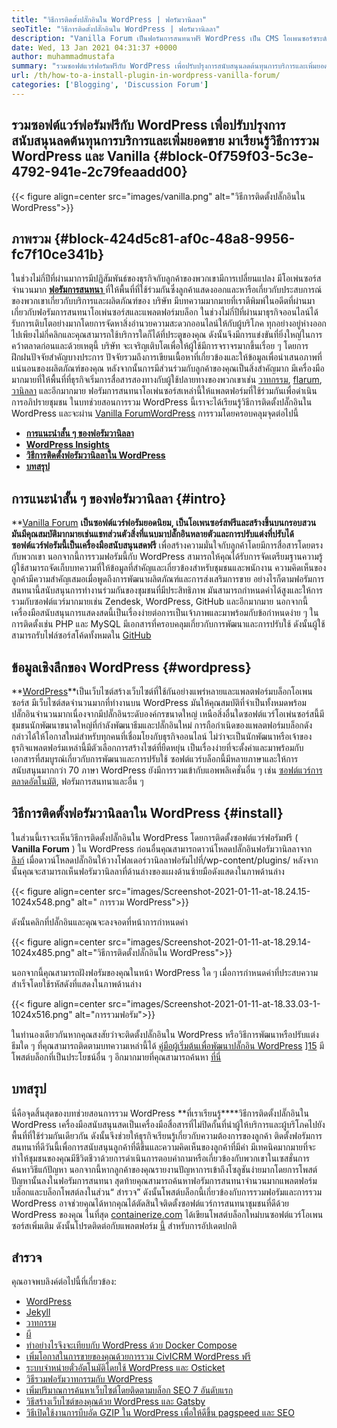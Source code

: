 ```yaml
---
title: "วิธีการติดตั้งปลั๊กอินใน WordPress | ฟอรัมวานิลลา" 
seoTitle: "วิธีการติดตั้งปลั๊กอินใน WordPress | ฟอรัมวานิลลา" 
description: "Vanilla Forum เป็นฟอรัมการสนทนาฟรี WordPress เป็น CMS โอเพนซอร์ซระดับองค์กรยอดนิยม มาเรียนรู้วิธีติดตั้งฟอรัมวานิลลาที่ WordPress" 
date: Wed, 13 Jan 2021 04:31:37 +0000
author: muhammadmustafa
summary: "รวมซอฟต์แวร์ฟอรัมฟรีกับ WordPress เพื่อปรับปรุงการสนับสนุนลดต้นทุนการบริการและเพิ่มยอดขาย มาเรียนรู้วิธีการรวม WordPress และ Vanilla" 
url: /th/how-to-a-install-plugin-in-wordpress-vanilla-forum/
categories: ['Blogging', 'Discussion Forum']
---
```


## รวมซอฟต์แวร์ฟอรัมฟรีกับ WordPress เพื่อปรับปรุงการสนับสนุนลดต้นทุนการบริการและเพิ่มยอดขาย มาเรียนรู้วิธีการรวม WordPress และ Vanilla {#block-0f759f03-5c3e-4792-941e-2c79feaadd00}


{{< figure align=center src="images/vanilla.png" alt="วิธีการติดตั้งปลั๊กอินใน WordPress">}}


## ภาพรวม {#block-424d5c81-af0c-48a8-9956-fc7f10ce341b}

ในช่วงไม่กี่ปีที่ผ่านมาการมีปฏิสัมพันธ์ของธุรกิจกับลูกค้าของพวกเขามีการเปลี่ยนแปลง มีโอเพ่นซอร์สจำนวนมาก [ **ฟอรัมการสนทนา** ][1] ที่ให้พื้นที่ที่ใช้ร่วมกันซึ่งลูกค้าแสดงออกและหารือเกี่ยวกับประสบการณ์ของพวกเขาเกี่ยวกับบริการและผลิตภัณฑ์ของ บริษัท มีบทความมากมายที่เราตีพิมพ์ในอดีตที่ผ่านมาเกี่ยวกับฟอรัมการสนทนาโอเพ่นซอร์สและแพลตฟอร์มบล็อก ในช่วงไม่กี่ปีที่ผ่านมาธุรกิจออนไลน์ได้รับการเติบโตอย่างมากโดยการจัดหาสิ่งอำนวยความสะดวกออนไลน์ให้กับผู้บริโภค ทุกอย่างอยู่ห่างออกไปเพียงไม่กี่คลิกและคุณสามารถใช้บริการใดก็ได้ที่ประตูของคุณ ดังนั้นจึงมีการแข่งขันที่ยิ่งใหญ่ในการคว้าตลาดก่อนและด้วยเหตุนี้ บริษัท จะเจริญเติบโตเพื่อให้ผู้ใช้มีการจราจรมากขึ้นเรื่อย ๆ โดยการฝึกฝนปัจจัยสำคัญบางประการ
ปัจจัยรวมถึงการเขียนเนื้อหาที่เกี่ยวข้องและให้ข้อมูลเพื่อนำเสนอภาพที่แน่นอนของผลิตภัณฑ์ของคุณ หลังจากนั้นการมีส่วนร่วมกับลูกค้าของคุณเป็นสิ่งสำคัญมาก มีเครื่องมือมากมายที่ให้พื้นที่ที่ธุรกิจเริ่มการสื่อสารสองทางกับผู้ใช้ปลายทางของพวกเขาเช่น [วาทกรรม][2], [flarum][3], [วานิลลา][4] และอีกมากมาย ฟอรัมการสนทนาโอเพ่นซอร์สเหล่านี้ให้แพลตฟอร์มที่ใช้ร่วมกันเพื่อดำเนินการอภิปรายชุมชน ในบทช่วยสอนการรวม WordPress นี้เราจะได้เรียนรู้วิธีการติดตั้งปลั๊กอินใน WordPress และจะผ่าน [Vanilla Forum][5][WordPress][6] การรวมโดยครอบคลุมจุดต่อไปนี้
* **[การแนะนำสั้น ๆ ของฟอรัมวานิลลา][7]** 
* **[WordPress Insights][8]** 
* **[วิธีการติดตั้งฟอรัมวานิลลาใน WordPress][9]** 
* **[บทสรุป][10]** 

## การแนะนำสั้น ๆ ของฟอรัมวานิลลา {#intro}

**[Vanilla Forum][5] **เป็นซอฟต์แวร์ฟอรัมยอดนิยม, เป็นโอเพนซอร์สฟรีและสร้างขึ้นบนกรอบสวน มันมีคุณสมบัติมากมายเช่นแชทส่วนตัวสิ่งที่แนบมาปลั๊กอินหลายตัวและการปรับแต่งที่ปรับได้ ซอฟต์แวร์ฟอรัมนี้เป็นเครื่องมือสนับสนุนสดฟรี** เพื่อสร้างความมั่นใจกับลูกค้าโดยมีการสื่อสารโดยตรงกับพวกเขา นอกจากนี้การรวมฟอรัมนี้กับ WordPress สามารถให้คุณได้รับการจัดเตรียมฐานความรู้ ผู้ใช้สามารถจัดเก็บบทความที่ให้ข้อมูลที่สำคัญและเกี่ยวข้องสำหรับชุมชนและพนักงาน
ความคิดเห็นของลูกค้ามีความสำคัญเสมอเมื่อพูดถึงการพัฒนาผลิตภัณฑ์และการส่งเสริมการขาย อย่างไรก็ตามฟอรัมการสนทนานี้สนับสนุนการทำงานร่วมกันของชุมชนที่มีประสิทธิภาพ มันสามารถกำหนดค่าได้สูงและให้การรวมกับซอฟต์แวร์มากมายเช่น Zendesk, WordPress, GitHub และอีกมากมาย นอกจากนี้เครื่องมือสนับสนุนการแสดงสดนี้เป็นเรื่องง่ายต่อการเป็นเจ้าภาพและมาพร้อมกับข้อกำหนดง่าย ๆ ในการติดตั้งเช่น PHP และ MySQL มีเอกสารที่ครอบคลุมเกี่ยวกับการพัฒนาและการปรับใช้ ดังนั้นผู้ใช้สามารถรับไฟล์ซอร์สโค้ดทั้งหมดใน [GitHub][11]

## ข้อมูลเชิงลึกของ WordPress {#wordpress}

**[WordPress][6]**เป็นเว็บไซต์สร้างเว็บไซต์ที่ใช้กันอย่างแพร่หลายและแพลตฟอร์มบล็อกโอเพนซอร์ส มีเว็บไซต์สดจำนวนมากที่ทำงานบน WordPress มันให้คุณสมบัติที่จำเป็นทั้งหมดพร้อมปลั๊กอินจำนวนมากเนื่องจากมีปลั๊กอินระดับองค์กรขนาดใหญ่ เหนือสิ่งอื่นใดซอฟต์แวร์โอเพ่นซอร์สนี้มีชุมชนนักพัฒนาขนาดใหญ่ที่กำลังพัฒนาธีมและปลั๊กอินใหม่ การถือกำเนิดของแพลตฟอร์มบล็อกดังกล่าวได้ให้โอกาสใหม่สำหรับทุกคนที่เชื่อมโยงกับธุรกิจออนไลน์ ไม่ว่าจะเป็นนักพัฒนาหรือเจ้าของธุรกิจแพลตฟอร์มเหล่านี้มีตัวเลือกการสร้างไซต์ที่ยืดหยุ่น
เป็นเรื่องง่ายที่จะตั้งค่าและมาพร้อมกับเอกสารที่สมบูรณ์เกี่ยวกับการพัฒนาและการปรับใช้ ซอฟต์แวร์บล็อกนี้มีหลายภาษาและให้การสนับสนุนมากกว่า 70 ภาษา WordPress ยังมีการรวมเข้ากับแอพพลิเคชั่นอื่น ๆ เช่น [ซอฟต์แวร์การตลาดอัตโนมัติ][12], ฟอรัมการสนทนาและอื่น ๆ

## วิธีการติดตั้งฟอรัมวานิลลาใน WordPress {#install}

ในส่วนนี้เราจะเห็นวิธีการติดตั้งปลั๊กอินใน WordPress โดยการติดตั้งซอฟต์แวร์ฟอรัมฟรี ( **Vanilla Forum** ) ใน WordPress
ก่อนอื่นคุณสามารถดาวน์โหลดปลั๊กอินฟอรัมวานิลลาจาก [ลิงก์][13]
เมื่อดาวน์โหลดปลั๊กอินให้วางโฟลเดอร์วานิลลาฟอรัมไปที่/wp-content/plugins/
หลังจากนั้นคุณจะสามารถเห็นฟอรัมวานิลลาที่ด้านล่างของแผงด้านซ้ายมือดังแสดงในภาพด้านล่าง

{{< figure align=center src="images/Screenshot-2021-01-11-at-18.24.15-1024x548.png" alt=" การรวม WordPress">}}

ดังนั้นคลิกที่ปลั๊กอินและคุณจะลงจอดที่หน้าการกำหนดค่า

{{< figure align=center src="images/Screenshot-2021-01-11-at-18.29.14-1024x485.png" alt="วิธีการติดตั้งปลั๊กอินใน WordPress">}}

นอกจากนี้คุณสามารถฝังฟอรัมของคุณในหน้า WordPress ใด ๆ เมื่อการกำหนดค่าที่ประสบความสำเร็จโดยใช้รหัสดังที่แสดงในภาพด้านล่าง

{{< figure align=center src="images/Screenshot-2021-01-11-at-18.33.03-1-1024x516.png" alt="การรวมฟอรัม">}}

ในทำนองเดียวกันหากคุณสงสัยว่าจะติดตั้งปลั๊กอินใน WordPress หรือวิธีการพัฒนาหรือปรับแต่งธีมใด ๆ ที่คุณสามารถติดตามบทความเหล่านี้ได้ [คู่มือผู้เริ่มต้นเพื่อพัฒนาปลั๊กอิน WordPress][14] ][15] มีโพสต์บล็อกที่เป็นประโยชน์อื่น ๆ อีกมากมายที่คุณสามารถค้นหา [ที่นี่][16]

## บทสรุป
นี่คือจุดสิ้นสุดของบทช่วยสอนการรวม WordPress **ที่เราเรียนรู้****วิธีการติดตั้งปลั๊กอินใน WordPress เครื่องมือสนับสนุนสดเป็นเครื่องมือสื่อสารที่ไม่ปิดกั้นที่นำผู้ให้บริการและผู้บริโภคไปยังพื้นที่ที่ใช้ร่วมกันเดียวกัน ดังนั้นจึงช่วยให้ธุรกิจเรียนรู้เกี่ยวกับความต้องการของลูกค้า ติดตั้งฟอรัมการสนทนาที่ดีวันนี้เพื่อการสนับสนุนลูกค้าที่ดีขึ้นและความคิดเห็นของลูกค้าที่มีค่า มีเทคนิคมากมายที่จะทำให้ชุมชนของคุณมีชีวิตชีวาด้วยการดำเนินการตอบคำถามหรือเกี่ยวข้องกับพวกเขาในเซสชั่นการค้นหาวิธีแก้ปัญหา นอกจากนี้หากลูกค้าของคุณรายงานปัญหาการเข้าถึงโซลูชันง่ายมากโดยการโพสต์ปัญหานั้นลงในฟอรัมการสนทนา สุดท้ายคุณสามารถค้นหาฟอรัมการสนทนาจำนวนมากแพลตฟอร์มบล็อกและบล็อกโพสต์ลงในส่วน“ สำรวจ”
ดังนั้นโพสต์บล็อกนี้เกี่ยวข้องกับการรวมฟอรัมและการรวม WordPress อาจช่วยคุณได้หากคุณได้ตัดสินใจติดตั้งซอฟต์แวร์การสนทนาชุมชนที่ดีด้วย WordPress ของคุณ ในที่สุด [containerize.com][17] ได้เขียนโพสต์บล็อกใหม่บนซอฟต์แวร์โอเพนซอร์สเพิ่มเติม ดังนั้นโปรดติดต่อกับแพลตฟอร์ม [นี้][16] สำหรับการอัปเดตปกติ

## สำรวจ
คุณอาจพบลิงค์ต่อไปนี้ที่เกี่ยวข้อง:
  * [WordPress][18]
  * [Jekyll][19]
  * [วาทกรรม][2]
  * [ผี][20]
  * [ทำอย่างไรจึงจะเทียบกับ WordPress ด้วย Docker Compose][21]
  * [เพิ่มโอกาสในการขายของคุณด้วยการรวม CivICRM WordPress ฟรี][22]
  * [ระบบจำหน่ายตั๋วอัตโนมัติโดยใช้ WordPress และ Osticket][23]
  * [วิธีรวมฟอรัมวาทกรรมกับ WordPress][24]
  * [เพิ่มปริมาณการค้นหาเว็บไซต์โดยติดตามบล็อก SEO 7 อันดับแรก][25]
  * [วิธีสร้างเว็บไซต์ของคุณด้วย WordPress และ Gatsby][26]
  * [วิธีเปิดใช้งานการบีบอัด GZIP ใน WordPress เพื่อให้ดีขึ้น pagspeed และ SEO][27]



[1]: https://products.containerize.com/discussion-forum
[2]: https://products.containerize.com/discussion-forum/discourse/
[3]: https://products.containerize.com/discussion-forum/flarum/
[4]: https://products.containerize.com/discussion-forum/vanilla/
[5]: https://products.containerize.com/discussion-forum/vanilla
[6]: https://products.containerize.com/blogging/wordpress
[7]: #intro
[8]: #wordpress
[9]: #install
[10]: #Conclusion
[11]: https://github.com/vanilla/vanilla
[12]: https://products.containerize.com/marketing-automation
[13]: https://wordpress.org/plugins/vanilla-forums/
[14]: https://blog.containerize.com/2020/11/13/a-beginners-guide-to-develop-a-wordpress-plugin/
[15]: https://blog.containerize.com/blogging/a-beginners-guide-to-create-wordpress-theme-from-scratch/
[16]: https://blog.containerize.com/
[17]: https://www.containerize.com/
[18]: https://products.containerize.com/blogging/wordpress/
[19]: https://products.containerize.com/blogging/jekyll/
[20]: https://products.containerize.com/blogging/ghost/
[21]: https://blog.containerize.com/blogging/how-to-dockerize-wordpress-docker-wordpress/
[22]: https://blog.containerize.com/blogging/civicrm-wordpress-integration-wordpress-tutorial/
[23]: https://blog.containerize.com/blogging/automate-ticketing-system-using-wordpress-and-osticket/
[24]: https://blog.containerize.com/blogging/how-to-integrate-discourse-forum-with-wordpress/
[25]: https://blog.containerize.com/blogging/increase-website-search-traffic-by-following-top-7-seo-blogs/
[26]: https://blog.containerize.com/blogging/how-does-gatsby-integrate-with-wordpress-gatsby-wordpress/
[27]: https://blog.containerize.com/2020/12/12/how-to-enable-gzip-compression-in-wordpress-for-better-speed/
